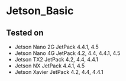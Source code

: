 # Jetson_Basic

## Tested on
- Jetson Nano 2G JetPack 4.4.1, 4.5
- Jetson Nano 4G JetPack 4.2, 4.4, 4.4.1, 4.5
- Jetson TX2 JetPack 4.2, 4.4, 4.4.1
- Jetson NX JetPack 4.4.1, 4.5
- Jetson Xavier JetPack 4.2, 4.4, 4.4.1
